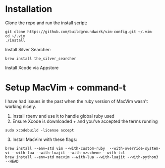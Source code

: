 # Installation

Clone the repo and run the install script:

    git clone https://github.com/buildgroundwork/vim-config.git ~/.vim
    cd ~/.vim
    ./install

Install Silver Searcher:
```
brew install the_silver_searcher
```

Install Xcode via Appstore

# Setup MacVim + command-t

I have had issues in the past when the ruby version of MacVim wasn't working
nicely.

1) Install rbenv and use it to handle global ruby used
2) Ensure Xcode is downloaded + and you've accepted the terms running
```
sudo xcodebuild -license accept
```
3) Install MacVim with these flags:
```
brew install --env=std vim --with-custom-ruby  --with-override-system-vi --with-lua --with-luajit --with-mzscheme --with-tcl
brew install --env=std macvim --with-lua --with-luajit --with-python3 --HEAD
```
